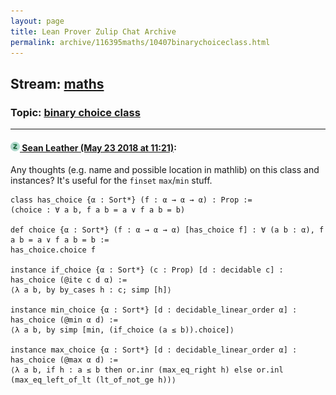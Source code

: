 ```yaml
---
layout: page
title: Lean Prover Zulip Chat Archive 
permalink: archive/116395maths/10407binarychoiceclass.html
---
```


## Stream: [maths](index.html)
### Topic: [binary choice class](10407binarychoiceclass.html)

---

#### [![Click to go to Zulip](../../assets/img/zulip2.png) Sean Leather (May 23 2018 at 11:21)](https://leanprover.zulipchat.com/#narrow/stream/116395-maths/topic/binary%20choice%20class/near/126968229):
Any thoughts (e.g. name and possible location in mathlib) on this class and instances? It's useful for the `finset` `max`/`min` stuff.

```lean
class has_choice {α : Sort*} (f : α → α → α) : Prop :=
(choice : ∀ a b, f a b = a ∨ f a b = b)

def choice {α : Sort*} (f : α → α → α) [has_choice f] : ∀ (a b : α), f a b = a ∨ f a b = b :=
has_choice.choice f

instance if_choice {α : Sort*} (c : Prop) [d : decidable c] : has_choice (@ite c d α) :=
⟨λ a b, by by_cases h : c; simp [h]⟩

instance min_choice {α : Sort*} [d : decidable_linear_order α] : has_choice (@min α d) :=
⟨λ a b, by simp [min, (if_choice (a ≤ b)).choice]⟩

instance max_choice {α : Sort*} [d : decidable_linear_order α] : has_choice (@max α d) :=
⟨λ a b, if h : a ≤ b then or.inr (max_eq_right h) else or.inl (max_eq_left_of_lt (lt_of_not_ge h))⟩
```

